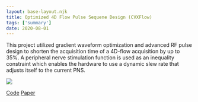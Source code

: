 ```yaml
---
layout: base-layout.njk 
title: Optimized 4D Flow Pulse Sequene Design (CVXFlow)
tags: ['summary']
date: 2020-08-01
---
```

This project utilized gradient waveform optimization and advanced RF pulse design to shorten the acquisition time of a 4D-flow acquisition by up to 35%.  A peripheral nerve stimulation function is used as an inequality constraint which enables the hardware to use a dynamic slew rate that adjusts itself to the current PNS.


<img src = "/images/cvxflow_summary.png" class="responsive"/>

[Code](https://github.com/mloecher/cvxflow)
[Paper](https://onlinelibrary.wiley.com/doi/10.1002/mrm.27716)